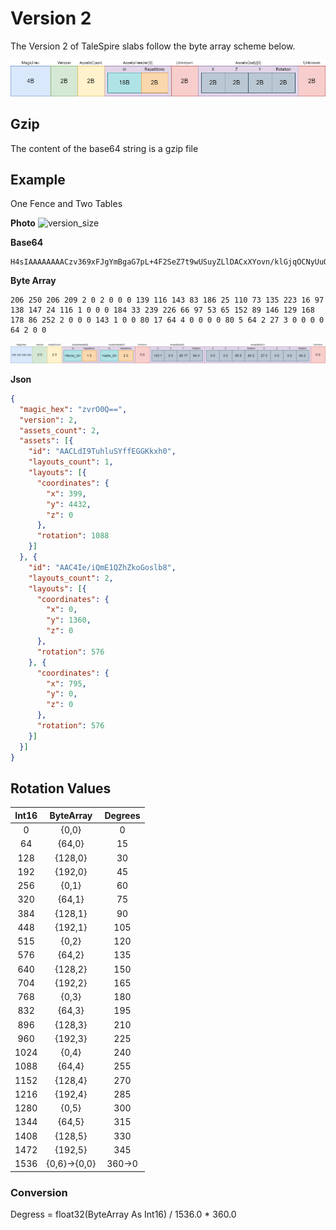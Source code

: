 # Version 2

The Version 2 of TaleSpire slabs follow the byte array scheme below.

![version_size](./../docs/images/version2size.png)

## Gzip
The content of the base64 string is a gzip file

## Example

One Fence and Two Tables

**Photo**
![version_size](./../docs/images/version2photo.png)

**Base64**
```
H4sIAAAAAAAACzv369xFJgYmBgaG7pL+4F2SeZ7t9wUSuyZLlDACxXYovn/klGjqOCNyUuOKTWF/QOr6gRIBgg4sQCZDAKsDkzQziOUAlAIAoQYiAEwAAAA=
```
**Byte Array**
```
206 250 206 209 2 0 2 0 0 0 139 116 143 83 186 25 110 73 135 223 16 97 138 147 24 116 1 0 0 0 184 33 239 226 66 97 53 65 152 89 146 129 168 178 86 252 2 0 0 0 143 1 0 0 80 17 64 4 0 0 0 0 80 5 64 2 27 3 0 0 0 0 64 2 0 0
```
![title](./../docs/images/version2example.png)

**Json**
```json
{
  "magic_hex": "zvrO0Q==",
  "version": 2,
  "assets_count": 2,
  "assets": [{
    "id": "AACLdI9TuhluSYffEGGKkxh0",
    "layouts_count": 1,
    "layouts": [{
      "coordinates": {
        "x": 399,
        "y": 4432,
        "z": 0
      },
      "rotation": 1088
    }]
  }, {
    "id": "AAC4Ie/iQmE1QZhZkoGoslb8",
    "layouts_count": 2,
    "layouts": [{
      "coordinates": {
        "x": 0,
        "y": 1360,
        "z": 0
      },
      "rotation": 576
    }, {
      "coordinates": {
        "x": 795,
        "y": 0,
        "z": 0
      },
      "rotation": 576
    }]
  }]
}
```

## Rotation Values
| Int16 | ByteArray | Degrees |
| :---: | :---: |:---:| 
| 0 | {0,0} | 0 |
| 64 | {64,0} | 15 |
| 128 | {128,0} | 30 |
| 192 | {192,0} | 45 |
| 256 | {0,1} | 60 |
| 320 | {64,1} | 75 |
| 384 | {128,1} | 90 |
| 448 | {192,1} | 105 |
| 515 | {0,2} | 120 |
| 576 | {64,2} | 135 |
| 640 | {128,2} | 150 |
| 704 | {192,2} | 165 |
| 768 | {0,3} | 180 |
| 832 | {64,3} | 195 |
| 896 | {128,3} | 210 |
| 960 | {192,3} | 225 |
| 1024 | {0,4} | 240 |
| 1088 | {64,4} | 255 |
| 1152 | {128,4} | 270 |
| 1216 | {192,4} | 285 |
| 1280 | {0,5} | 300 |
| 1344 | {64,5} | 315 |
| 1408 | {128,5} | 330 |
| 1472 | {192,5} | 345 |
| 1536 | {0,6}->{0,0} | 360->0 |

### Conversion
Degress = float32(ByteArray As Int16) / 1536.0 * 360.0